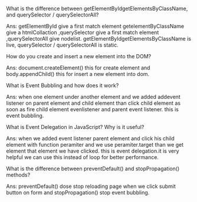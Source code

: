 
 What is the difference between getElementByIdgetElementsByClassName, and querySelector / querySelectorAll?
   
Ans: getElementById give a first match element  getelementByClassName give a htmlCollaction ,querySelector give a first match element ,querySelectorAll give nodelist. getElementByIdgetElementsByClassName  is live, querySelector / querySelectorAll is static.

How do you create and insert a new element into the DOM?

Ans: document.createElement() this for create element and body.appendChild() this for insert a new element into dom.

What is Event Bubbling and how does it work?

Ans: when one element under another element and we added addevent listener on parent element and child element than click child element as soon as fire child element evenlistener and parent event listener. this is event bubbling.

What is Event Delegation in JavaScript? Why is it useful?
   
Ans: when we added event listener parent element and click his child element with function peramiter and we use peramiter.target than we get element that element we have clicked. this is event delegation.it is very helpful we can use this instead of loop for better performance.

 What is the difference between preventDefault() and stopPropagation() methods?
    
Ans: preventDefault() dose stop reloading page when we click  submit button on form and stopPropagation() stop event bubbling.
